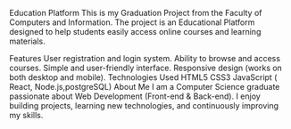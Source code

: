 Education Platform
This is my Graduation Project from the Faculty of Computers and Information.
The project is an Educational Platform designed to help students easily access online courses and learning materials.

Features
User registration and login system.
Ability to browse and access courses.
Simple and user-friendly interface.
Responsive design (works on both desktop and mobile).
Technologies Used
HTML5
CSS3
JavaScript
( React, Node.js,postgreSQL)
About Me
I am a Computer Science graduate passionate about Web Development (Front-end & Back-end).
I enjoy building projects, learning new technologies, and continuously improving my skills.
